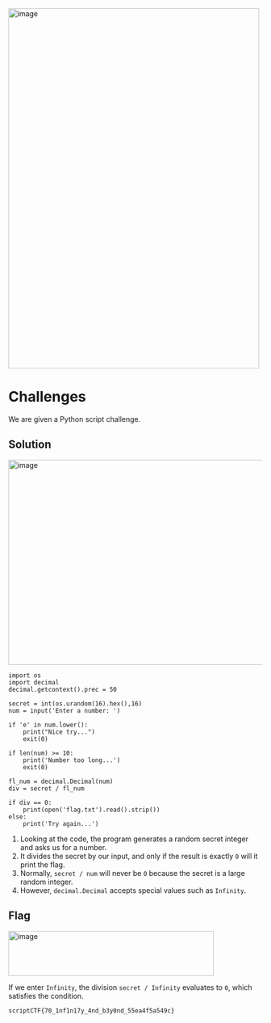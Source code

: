 <img width="497" height="713" alt="image" src="https://github.com/user-attachments/assets/4e90632c-470d-49fc-b609-0f6bc71212af" />

# Challenges

We are given a Python script challenge.

## Solution 

<img width="631" height="406" alt="image" src="https://github.com/user-attachments/assets/35de983b-d73f-43c7-8501-f0eb05953bbc" />

```
import os
import decimal
decimal.getcontext().prec = 50

secret = int(os.urandom(16).hex(),16)
num = input('Enter a number: ')

if 'e' in num.lower():
    print("Nice try...")
    exit(0)

if len(num) >= 10:
    print('Number too long...')
    exit(0)

fl_num = decimal.Decimal(num)
div = secret / fl_num

if div == 0:
    print(open('flag.txt').read().strip())
else:
    print('Try again...')
```

1. Looking at the code, the program generates a random secret integer and asks us for a number.  
2. It divides the secret by our input, and only if the result is exactly `0` will it print the flag.  
3. Normally, `secret / num` will never be `0` because the secret is a large random integer.  
4. However, `decimal.Decimal` accepts special values such as `Infinity`.  

## Flag

<img width="407" height="89" alt="image" src="https://github.com/user-attachments/assets/975431c0-70ed-42d2-b01b-12326698a51a" />

If we enter `Infinity`, the division `secret / Infinity` evaluates to `0`, which satisfies the condition.

```
scriptCTF{70_1nf1n17y_4nd_b3y0nd_55ea4f5a549c}
```
